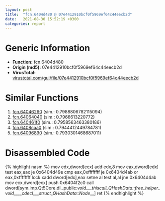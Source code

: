 ```yaml
---
layout: post
title:  "fcn.6404d480 @ 07e4412910bcf0f5969ef64c44eecb2d"
date:   2021-08-30 15:52:19 +0300
categories: report
---
```


# Generic Information
- **Function:** fcn.6404d480
- **Origin (md5):** 07e4412910bcf0f5969ef64c44eecb2d
- **VirusTotal:** [virustotal.com/gui/file/07e4412910bcf0f5969ef64c44eecb2d][virustotal_ref]



# Similar Functions

1. [fcn.64046260][similar_1_ref] (sim.: 0.7988806782115094)
2. [fcn.64064040][similar_2_ref] (sim.: 0.7966613220772)
3. [fcn.640461f0][similar_3_ref] (sim.: 0.7958563463380186)
4. [fcn.6408caa0][similar_4_ref] (sim.: 0.7944412449784781)
5. [fcn.64096890][similar_5_ref] (sim.: 0.7930301468687011)


# Disassembled Code

{% highlight nasm %}
mov edx,dword[ecx]
add edx,8
mov eax,dword[edx]
test eax,eax
je 0x6404d49e
cmp eax,0xffffffff
je 0x6404d4ab
or eax,0xffffffff
lock xadd dword[edx],eax
setne al
test al,al
jne 0x6404d4ab
mov ecx,dword[ecx]
push 0x6404f2c0
call dword[sym.imp.Qt5Core.dll_public:_void___thiscall_QHashData::free_helper_void____cdecl___struct_QHashData::Node___]
ret 
{% endhighlight %}


[similar_1_ref]: /report/fcn.64046260@07e4412910bcf0f5969ef64c44eecb2d
[similar_2_ref]: /report/fcn.64064040@07e4412910bcf0f5969ef64c44eecb2d
[similar_3_ref]: /report/fcn.640461f0@07e4412910bcf0f5969ef64c44eecb2d
[similar_4_ref]: /report/fcn.6408caa0@07e4412910bcf0f5969ef64c44eecb2d
[similar_5_ref]: /report/fcn.64096890@07e4412910bcf0f5969ef64c44eecb2d
[virustotal_ref]: https://www.virustotal.com/gui/file/07e4412910bcf0f5969ef64c44eecb2d